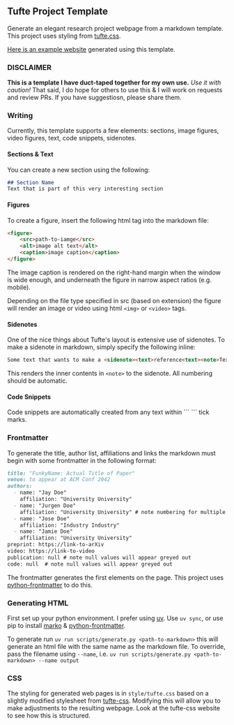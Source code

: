 ## Tufte Project Template

Generate an elegant research project webpage from a markdown template. This project uses styling from [tufte.css](https://github.com/edwardtufte/tufte-css). 

[Here is an example website](https://amritkwatra.com/research/splatoverflow) generated using this template.

### DISCLAIMER
**This is a template I have duct-taped together for my own use.** _Use it with caution!_ That said, I do hope for others to use this & I will work on requests and review PRs. If you have suggestiosn, please share them.

### Writing
Currently, this template supports a few elements: sections, image figures, video figures, text, code snippets, sidenotes.

#### Sections & Text
You can create a new section using the following:

```md
## Section Name
Text that is part of this very interesting section
```

#### Figures
To create a figure, insert the following html tag into the markdown file:

```md
<figure>
    <src>path-to-iamge</src>
    <alt>image alt text</alt>
    <caption>image caption</caption>
</figure>
```
The image caption is rendered on the right-hand margin when the window is wide enough, and underneath the figure in narrow aspect ratios (e.g. mobile). 

Depending on the file type specified in src (based on extension) the figure will render an image or video using html `<img>` or `<video>` tags.

#### Sidenotes
One of the nice things about Tufte's layout is extensive use of sidenotes. To make a sidenote in markdown, simply specify the following inline:
```md
Some text that wants to make a <sidenote><text>reference<text><note>Text that explains the reference.<note></sidenote> that helps provide the reader context
```
This renders the inner contents in `<note>` to the sidenote. All numbering should be automatic.

#### Code Snippets 
Code snippets are automatically created from any text within \``` \``` tick marks.

### Frontmatter
To generate the title, author list, affiliations and links the markdown must begin with some frontmatter in the following format:
```md
title: "FunkyName: Actual Title of Paper"
venue: to appear at ACM Conf 2042
authors:
  - name: "Jay Doe"
    affiliation: "University University"
  - name: "Jurgen Doe"
    affiliation: "University University" # note numbering for multiple common affiliations is done automatically. Currently only one affiliation per author is supported.
  - name: "Jose Doe"
    affiliation: "Industry Industry"
  - name: "Jamie Doe"
    affiliation: "University University"
preprint: https://link-to-arXiv
video: https://link-to-video
publication: null # note null values will appear greyed out
code: null  # note null values will appear greyed out
```
The frontmatter generates the first elements on the page. This project uses [python-frontmatter](https://github.com/eyeseast/python-frontmatter) to do this.

### Generating HTML

First set up your python environment. I prefer using [uv](https://docs.astral.sh/uv/). Use `uv sync`, or use pip to install [marko](https://marko-py.readthedocs.io/en/latest/index.html) & [python-frontmatter](https://github.com/eyeseast/python-frontmatter).

To generate run `uv run scripts/generate.py <path-to-markdown>` this will generate an html file with the same name as the markdown file. To override, pass the filename using `--name`, i.e. `uv run scripts/generate.py <path-to-markdown> --name output` 

### CSS

The styling for generated web pages is in `style/tufte.css` based on a slightly modified stylesheet from [tufte-css](https://github.com/edwardtufte/tufte-css). Modifying this will allow you to make adjustments to the resulting webpage. Look at the tufte-css website to see how this is structured.